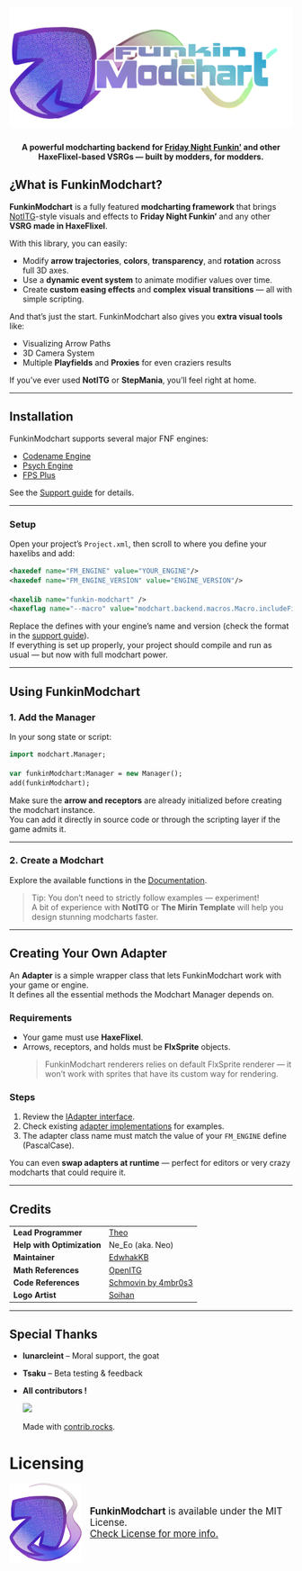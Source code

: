 # ![FunkinModchart Logo](https://raw.githubusercontent.com/theoo-h/FunkinModchart/refs/heads/main/github/imagotipo.png)
<p align="center">
  <b>A powerful modcharting backend for <a href="https://ninja-muffin24.itch.io/funkin">Friday Night Funkin'</a> and other HaxeFlixel-based VSRGs — built by modders, for modders.</b>
</p>


## ¿What is FunkinModchart?

**FunkinModchart** is a fully featured **modcharting framework** that brings [NotITG](https://www.noti.tg/)-style visuals and effects to **Friday Night Funkin’** and any other **VSRG made in HaxeFlixel**.  

With this library, you can easily:
- Modify **arrow trajectories**, **colors**, **transparency**, and **rotation** across full 3D axes.  
- Use a **dynamic event system** to animate modifier values over time.  
- Create **custom easing effects** and **complex visual transitions** — all with simple scripting.

And that’s just the start. FunkinModchart also gives you **extra visual tools** like:
- Visualizing Arrow Paths
- 3D Camera System
- Multiple **Playfields** and **Proxies** for even craziers results

If you’ve ever used **NotITG** or **StepMania**, you’ll feel right at home.

---

## Installation

FunkinModchart supports several major FNF engines:
- [Codename Engine](https://codename-engine.com)  
- [Psych Engine](https://github.com/ShadowMario/FNF-PsychEngine)  
- [FPS Plus](https://github.com/ThatRozebudDude/FPS-Plus-Public)  

See the [Support guide](https://github.com/TheoDevelops/FunkinModchart/blob/main/SUPPORT.md) for details.

---

### Setup

Open your project’s `Project.xml`, then scroll to where you define your haxelibs and add:

```xml
<haxedef name="FM_ENGINE" value="YOUR_ENGINE"/>
<haxedef name="FM_ENGINE_VERSION" value="ENGINE_VERSION"/>

<haxelib name="funkin-modchart" />
<haxeflag name="--macro" value="modchart.backend.macros.Macro.includeFiles()"/>
```

Replace the defines with your engine’s name and version (check the format in the [support guide](https://github.com/TheoDevelops/FunkinModchart/blob/main/SUPPORT.md)).  
If everything is set up properly, your project should compile and run as usual — but now with full modchart power.

---

## Using FunkinModchart

### 1. Add the Manager

In your song state or script:

```haxe
import modchart.Manager;

var funkinModchart:Manager = new Manager();
add(funkinModchart);
```

Make sure the **arrow and receptors** are already initialized before creating the modchart instance.  
You can add it directly in source code or through the scripting layer if the game admits it.

---

### 2. Create a Modchart

Explore the available functions in the [Documentation](https://github.com/TheoDevelops/FunkinModchart/blob/main/DOC.md).

> Tip: You don’t need to strictly follow examples — experiment!  
> A bit of experience with **NotITG** or **The Mirin Template** will help you design stunning modcharts faster.

---

## Creating Your Own Adapter

An **Adapter** is a simple wrapper class that lets FunkinModchart work with your game or engine.  
It defines all the essential methods the Modchart Manager depends on.

### Requirements
- Your game must use **HaxeFlixel**.  
- Arrows, receptors, and holds must be **FlxSprite** objects.  
  > FunkinModchart renderers relies on default FlxSprite renderer — it won’t work with sprites that have its custom way for rendering.

### Steps
1. Review the [IAdapter interface](/modchart/standalone/IAdapter.hx).  
2. Check existing [adapter implementations](/modchart/standalone/adapters/) for examples.  
3. The adapter class name must match the value of your `FM_ENGINE` define (PascalCase).

You can even **swap adapters at runtime** — perfect for editors or very crazy modcharts that could require it.

---

## Credits

|   |   |
|------|--------------|
| **Lead Programmer** | [Theo](https://x.com/_the0p) |
| **Help with Optimization** | Ne_Eo (aka. Neo) |
| **Maintainer** | [EdwhakKB](https://x.com/EDWHAK_KB) |
| **Math References** | [OpenITG](https://openitg.gr-p.com/) |
| **Code References** | [Schmovin by 4mbr0s3](https://github.com/4mbr0s3-2/Schmovin) |
| **Logo Artist** | [Soihan](https://x.com/SoihanP) |

---

## Special Thanks

- **lunarcleint** – Moral support, the goat
- **Tsaku** – Beta testing & feedback  
- **All contributors !**

  <a href="https://github.com/theoo-h/FunkinModchart/graphs/contributors">
    <img src="https://contrib.rocks/image?repo=theoo-h/FunkinModchart" width="350" />
  </a>


  Made with [contrib.rocks](https://contrib.rocks).
  
# Licensing

<div style="display: flex; align-items: center; gap: 1em;">
  <img src="github/isotipo.png" alt="Logo" style="height:10em;" />
  <div style="font-size: 1.2em;">
    <strong>FunkinModchart</strong> is available under the MIT License.<br>
    <a href="LICENSE">Check License for more info.</a>
  </div>
</div>
